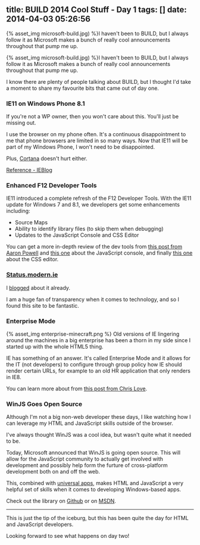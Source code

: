 title: BUILD 2014 Cool Stuff - Day 1
tags: []
date: 2014-04-03 05:26:56
---
{% asset_img microsoft-build.jpg) %}I haven&#39;t been to BUILD, but I always follow it as Microsoft makes a bunch of really cool announcements throughout that pump me up.
<!-- more -->

{% asset_img microsoft-build.jpg) %}I haven't been to BUILD, but I always follow it as Microsoft makes a bunch of really cool announcements throughout that pump me up.

I know there are plenty of people talking about BUILD, but I thought I'd take a moment to share my favourite bits that came out of day one.

### IE11 on Windows Phone 8.1

If you're not a WP owner, then you won't care about this. You'll just be missing out.

I use the browser on my phone often. It's a continuous disappointment to me that phone browsers are limited in so many ways. Now that IE11 will be part of my Windows Phone, I won't need to be disappointed.

Plus, [Cortana](http://arstechnica.com/information-technology/2014/04/microsoft-announces-windows-phone-8-1-with-cortana-coming-in-april/) doesn't hurt either.

[Reference - IEBlog](http://blogs.msdn.com/b/ie/archive/2014/04/02/announcing-an-updated-version-of-internet-explorer-11-available-on-windows-8-1-windows-7-and-windows-phone-8-1.aspx)

### Enhanced F12 Developer Tools

IE11 introduced a complete refresh of the F12 Developer Tools. With the IE11 update for Windows 7 and 8.1, we developers get some enhancements including:

*   Source Maps
*   Ability to identify library files (to skip them when debugging)
*   Updates to the JavaScript Console and CSS Editor

You can get a more in-depth review of the dev tools from [this post from Aaron Powell](http://www.aaron-powell.com/posts/2014-04-03-f12-refresh-the-javascript-debugger.html) and [this one](http://www.aaron-powell.com/posts/2014-04-03-f12-refresh-the-javascript-console.html) about the JavaScript console, and finally [this one](http://www.aaron-powell.com/posts/2014-04-03-f12-refresh-css-editor.html) about the CSS editor.

### [Status.modern.ie](http://status.modern.ie)

I [blogged](http://www.davidwesst.com/answering-the-question-when-will-ie-support-that-html-feature/) about it already. 

I am a huge fan of transparency when it comes to technology, and so I found this site to be fantastic.

### Enterprise Mode

{% asset_img enterprise-minecraft.png %}
Old versions of IE lingering around the machines in a big enterprise has been a thorn in my side since I started up with the whole HTML5 thing.

IE has something of an answer. It's called Enterprise Mode and it allows for the IT (not developers) to configure through group policy how IE should render certain URLs, for example to an old HR application that only renders in IE8.

You can learn more about from [this post from Chris Love](http://love2dev.com/#!article/The-New-Internet-Explorer-Enterprise-Mode-or-Why-You-Should-Never-Use-IE-8-Anymore).

### WinJS Goes Open Source

Although I'm not a big non-web developer these days, I like watching how I can leverage my HTML and JavaScript skills outside of the browser.

I've always thought WinJS was a cool idea, but wasn't quite what it needed to be. 

Today, Microsoft announced that WinJS is going open source. This will allow for the JavaScript community to actually get involved with development and possibly help form the furture of cross-platform development both on and off the web.

This, combined with [universal apps](http://wmpoweruser.com/microsoft-introduces-universal-windows-apps/), makes HTML and JavaScript a very helpful set of skills when it comes to developing Windows-based apps.

Check out the library on [Github](https://github.com/winjs/winjs/) or on [MSDN](http://msdn.microsoft.com/en-us/windows/dn632015).

* * *

This is just the tip of the iceburg, but this has been quite the day for HTML and JavaScript developers.

Looking forward to see what happens on day two!